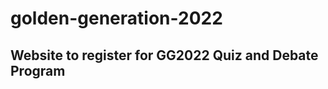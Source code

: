 # golden-generation-2022
## Website to register for GG2022 Quiz and Debate Program



<!-- git init
git add .
git commit -m "first commit"
git branch -M main
git remote add origin https://github.com/rahmlad-aramide/golden-generation-2023.git
git push -u origin main -->